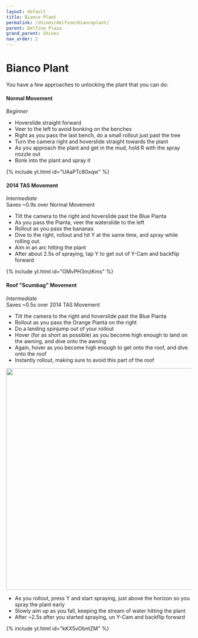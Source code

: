 ```yaml
---
layout: default 
title: Bianco Plant
permalink: /shines/delfino/biancoplant/
parent: Delfino Plaza
grand_parent: Shines
nav_order: 2
---
```

# Bianco Plant
You have a few approaches to unlocking the plant that you can do:
#### Normal Movement
*Beginner*  
- Hoverslide straight forward
- Veer to the left to avoid bonking on the benches
- Right as you pass the last bench, do a small rollout just past the tree
- Turn the camera right and hoverslide straight towards the plant
- As you approach the plant and get in the mud, hold R with the spray nozzle out
- Bonk into the plant and spray it

{% include yt.html id="UAaPTc80xqw" %}  
#### 2014 TAS Movement
*Intermediate*  
Saves ~0.9s over Normal Movement  
- Tilt the camera to the right and hoverslide past the Blue Pianta
- As you pass the Pianta, veer the waterslide to the left
- Rollout as you pass the bananas
- Dive to the right, rollout and hit Y at the same time, and spray while rolling out.
- Aim in an arc hitting the plant
- After about 2.5s of spraying, tap Y to get out of Y-Cam and backflip forward

{% include yt.html id="GMvPH3mzKms" %}  
#### Roof "Scumbag" Movement
*Intermediate*  
Saves ~0.5s over 2014 TAS Movement  
- Tilt the camera to the right and hoverslide past the Blue Pianta
- Rollout as you pass the Orange Pianta on the right
- Do a landing spinjump out of your rollout
- Hover (for as short as possible) as you become high enough to land on the awning, and dive onto the awning
- Again, hover as you become high enough to get onto the roof, and dive onto the roof
- Instantly rollout, making sure to avoid this part of the roof

<img src="https://i.imgur.com/tNWsmZe.png" width="600">  

- As you rollout, press Y and start spraying, just above the horizon so you spray the plant early
- Slowly aim up as you fall, keeping the stream of water hitting the plant
- After ~2.5s after you started spraying, un Y-Cam and backflip forward  

{% include yt.html id="kKX5vObntZM" %}  
